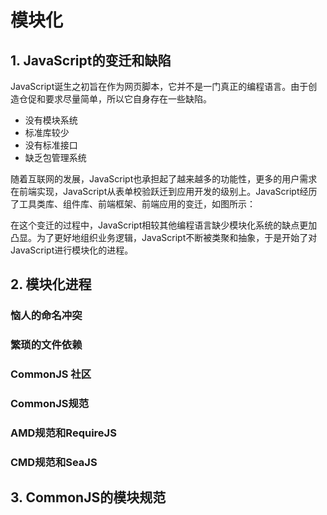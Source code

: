 # 模块化

## 1.	JavaScript的变迁和缺陷

JavaScript诞生之初旨在作为网页脚本，它并不是一门真正的编程语言。由于创造仓促和要求尽量简单，所以它自身存在一些缺陷。

* 没有模块系统
* 标准库较少
* 没有标准接口
* 缺乏包管理系统

随着互联网的发展，JavaScript也承担起了越来越多的功能性，更多的用户需求在前端实现，JavaScript从表单校验跃迁到应用开发的级别上。JavaScript经历了工具类库、组件库、前端框架、前端应用的变迁，如图所示：



在这个变迁的过程中，JavaScript相较其他编程语言缺少模块化系统的缺点更加凸显。为了更好地组织业务逻辑，JavaScript不断被类聚和抽象，于是开始了对JavaScript进行模块化的进程。



## 2.	模块化进程

### 恼人的命名冲突

### 繁琐的文件依赖

### CommonJS 社区

### CommonJS规范

### AMD规范和RequireJS

### CMD规范和SeaJS



## 3.	CommonJS的模块规范

